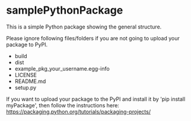 # samplePythonPackage
This is a simple Python package showing the general structure.

Please ignore following files/folders if you are not going to upload your package to PyPI.
- build  
- dist  
- example_pkg_your_username.egg-info  
- LICENSE  
- README.md  
- setup.py

If you want to upload your package to the PyPI and install it by 'pip install myPackage', then follow the instructions here: https://packaging.python.org/tutorials/packaging-projects/
